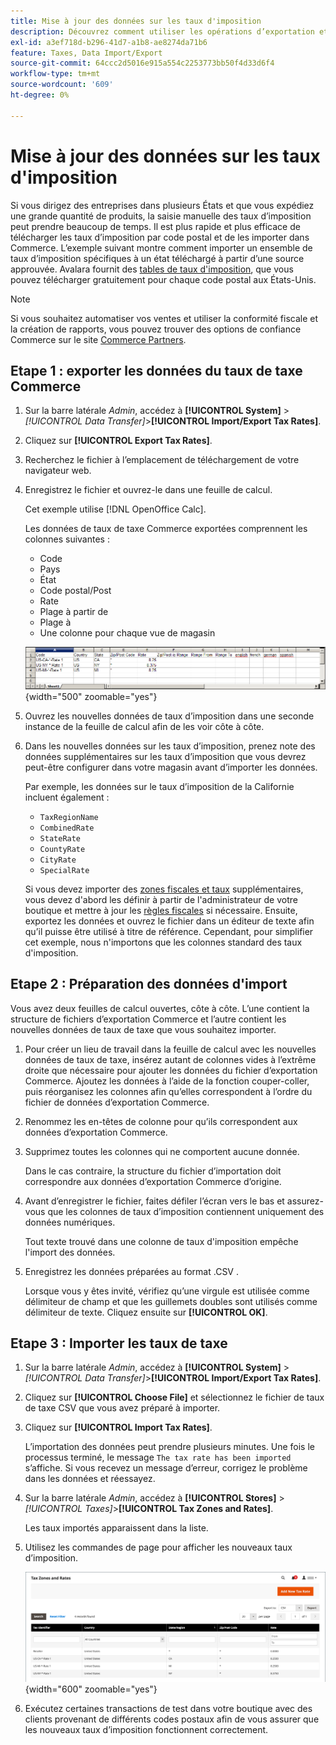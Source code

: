 ```yaml
---
title: Mise à jour des données sur les taux d'imposition
description: Découvrez comment utiliser les opérations d’exportation et d’importation pour mettre à jour les taux d’imposition de votre magasin.
exl-id: a3ef718d-b296-41d7-a1b8-ae8274da71b6
feature: Taxes, Data Import/Export
source-git-commit: 64ccc2d5016e915a554c2253773bb50f4d33d6f4
workflow-type: tm+mt
source-wordcount: '609'
ht-degree: 0%

---
```


# Mise à jour des données sur les taux d&#39;imposition

Si vous dirigez des entreprises dans plusieurs États et que vous expédiez une grande quantité de produits, la saisie manuelle des taux d’imposition peut prendre beaucoup de temps. Il est plus rapide et plus efficace de télécharger les taux d’imposition par code postal et de les importer dans Commerce. L’exemple suivant montre comment importer un ensemble de taux d’imposition spécifiques à un état téléchargé à partir d’une source approuvée. Avalara fournit des [tables de taux d&#39;imposition](https://www.avalara.com/taxrates/en/download-tax-tables.html), que vous pouvez télécharger gratuitement pour chaque code postal aux États-Unis.

>[!NOTE]
>
>Si vous souhaitez automatiser vos ventes et utiliser la conformité fiscale et la création de rapports, vous pouvez trouver des options de confiance Commerce sur le site [Commerce Partners](https://solutionpartners.adobe.com/s/directory/?solution=commerce).

## Etape 1 : exporter les données du taux de taxe Commerce

1. Sur la barre latérale _Admin_, accédez à **[!UICONTROL System]** > _[!UICONTROL Data Transfer]_>**[!UICONTROL Import/Export Tax Rates]**.

1. Cliquez sur **[!UICONTROL Export Tax Rates]**.

1. Recherchez le fichier à l’emplacement de téléchargement de votre navigateur web.

1. Enregistrez le fichier et ouvrez-le dans une feuille de calcul.

   Cet exemple utilise [!DNL OpenOffice Calc].

   Les données de taux de taxe Commerce exportées comprennent les colonnes suivantes :
   - Code
   - Pays
   - État
   - Code postal/Post
   - Rate
   - Plage à partir de
   - Plage à
   - Une colonne pour chaque vue de magasin

   ![Données exportées - taux d&#39;imposition](./assets/data-exported-tax-rates.png){width="500" zoomable="yes"}

1. Ouvrez les nouvelles données de taux d’imposition dans une seconde instance de la feuille de calcul afin de les voir côte à côte.

1. Dans les nouvelles données sur les taux d’imposition, prenez note des données supplémentaires sur les taux d’imposition que vous devrez peut-être configurer dans votre magasin avant d’importer les données.

   Par exemple, les données sur le taux d’imposition de la Californie incluent également :

   - `TaxRegionName`
   - `CombinedRate`
   - `StateRate`
   - `CountyRate`
   - `CityRate`
   - `SpecialRate`

   Si vous devez importer des [zones fiscales et taux](../stores-purchase/tax-zones-rates.md) supplémentaires, vous devez d&#39;abord les définir à partir de l&#39;administrateur de votre boutique et mettre à jour les [règles fiscales](../stores-purchase/tax-rules.md) si nécessaire. Ensuite, exportez les données et ouvrez le fichier dans un éditeur de texte afin qu’il puisse être utilisé à titre de référence. Cependant, pour simplifier cet exemple, nous n&#39;importons que les colonnes standard des taux d&#39;imposition.

## Etape 2 : Préparation des données d&#39;import

Vous avez deux feuilles de calcul ouvertes, côte à côte. L’une contient la structure de fichiers d’exportation Commerce et l’autre contient les nouvelles données de taux de taxe que vous souhaitez importer.

1. Pour créer un lieu de travail dans la feuille de calcul avec les nouvelles données de taux de taxe, insérez autant de colonnes vides à l’extrême droite que nécessaire pour ajouter les données du fichier d’exportation Commerce. Ajoutez les données à l’aide de la fonction couper-coller, puis réorganisez les colonnes afin qu’elles correspondent à l’ordre du fichier de données d’exportation Commerce.

1. Renommez les en-têtes de colonne pour qu’ils correspondent aux données d’exportation Commerce.

1. Supprimez toutes les colonnes qui ne comportent aucune donnée.

   Dans le cas contraire, la structure du fichier d’importation doit correspondre aux données d’exportation Commerce d’origine.

1. Avant d’enregistrer le fichier, faites défiler l’écran vers le bas et assurez-vous que les colonnes de taux d’imposition contiennent uniquement des données numériques.

   Tout texte trouvé dans une colonne de taux d&#39;imposition empêche l&#39;import des données.

1. Enregistrez les données préparées au format .CSV .

   Lorsque vous y êtes invité, vérifiez qu’une virgule est utilisée comme délimiteur de champ et que les guillemets doubles sont utilisés comme délimiteur de texte. Cliquez ensuite sur **[!UICONTROL OK]**.

## Etape 3 : Importer les taux de taxe

1. Sur la barre latérale _Admin_, accédez à **[!UICONTROL System]** > _[!UICONTROL Data Transfer]_>**[!UICONTROL Import/Export Tax Rates]**.

1. Cliquez sur **[!UICONTROL Choose File]** et sélectionnez le fichier de taux de taxe CSV que vous avez préparé à importer.

1. Cliquez sur **[!UICONTROL Import Tax Rates]**.

   L’importation des données peut prendre plusieurs minutes. Une fois le processus terminé, le message `The tax rate has been imported` s’affiche. Si vous recevez un message d’erreur, corrigez le problème dans les données et réessayez.

1. Sur la barre latérale _Admin_, accédez à **[!UICONTROL Stores]** > _[!UICONTROL Taxes]_>**[!UICONTROL Tax Zones and Rates]**.

   Les taux importés apparaissent dans la liste.

1. Utilisez les commandes de page pour afficher les nouveaux taux d’imposition.

   ![&#x200B; Taux de taxe d’importation des données](../stores-purchase/assets/tax-zones-rates.png){width="600" zoomable="yes"}

1. Exécutez certaines transactions de test dans votre boutique avec des clients provenant de différents codes postaux afin de vous assurer que les nouveaux taux d’imposition fonctionnent correctement.
